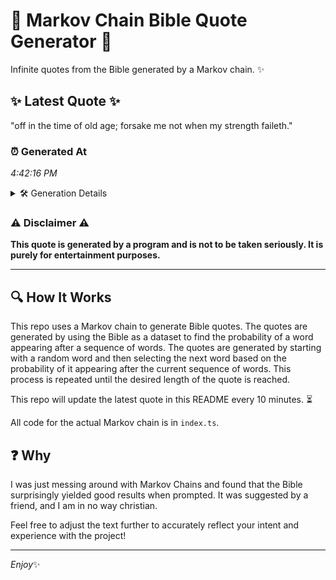 # 📖 Markov Chain Bible Quote Generator 📖

Infinite quotes from the Bible generated by a Markov chain. ✨

## ✨ Latest Quote ✨
"off in the time of old age; forsake me not when my strength faileth."

### ⏰ Generated At
*4:42:16 PM*

<details>
    <summary>🛠️ Generation Details</summary>
    <p>
        <strong>🌱 Seed:</strong> off<br>
        <strong>🔄 Iterations:</strong> 13<br>
        <strong>📜 Context History:</strong><br>[ off ]: in<br>[ off, in ]: the<br>[ off, in, the ]: time<br>[ off, in, the, time ]: of<br>[ off, in, the, time, of ]: old<br>[ off, in, the, time, of, old ]: age;<br>[ in, the, time, of, old, age; ]: forsake<br>[ the, time, of, old, age;, forsake ]: me<br>[ time, of, old, age;, forsake, me ]: not<br>[ of, old, age;, forsake, me, not ]: when<br>[ old, age;, forsake, me, not, when ]: my<br>[ age;, forsake, me, not, when, my ]: strength<br>[ forsake, me, not, when, my, strength ]: faileth.<br>
    </p>
</details>

### ⚠️ Disclaimer ⚠️
**This quote is generated by a program and is not to be taken seriously. It is purely for entertainment purposes.**

---

## 🔍 How It Works

This repo uses a Markov chain to generate Bible quotes. The quotes are generated by using the Bible as a dataset to find the probability of a word appearing after a sequence of words. The quotes are generated by starting with a random word and then selecting the next word based on the probability of it appearing after the current sequence of words. This process is repeated until the desired length of the quote is reached.

This repo will update the latest quote in this README every 10 minutes. ⏳

All code for the actual Markov chain is in `index.ts`.

## ❓ Why

I was just messing around with Markov Chains and found that the Bible surprisingly yielded good results when prompted. 
It was suggested by a friend, and I am in no way christian.

Feel free to adjust the text further to accurately reflect your intent and experience with the project!

---

*Enjoy*✨
